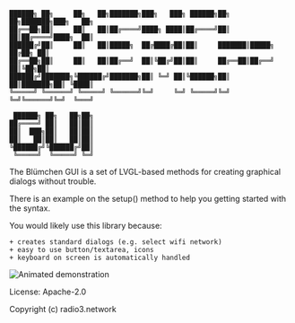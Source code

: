 ```
██████╗ ██╗     ██╗   ██╗███████╗███╗   ███╗ ██████╗██╗  ██╗███████╗███╗   ██╗
██╔══██╗██║     ██║   ██║██╔════╝████╗ ████║██╔════╝██║  ██║██╔════╝████╗  ██║
██████╔╝██║     ██║   ██║█████╗  ██╔████╔██║██║     ███████║█████╗  ██╔██╗ ██║
██╔══██╗██║     ██║   ██║██╔══╝  ██║╚██╔╝██║██║     ██╔══██║██╔══╝  ██║╚██╗██║
██████╔╝███████╗╚██████╔╝███████╗██║ ╚═╝ ██║╚██████╗██║  ██║███████╗██║ ╚████║
╚═════╝ ╚══════╝ ╚═════╝ ╚══════╝╚═╝     ╚═╝ ╚═════╝╚═╝  ╚═╝╚══════╝╚═╝  ╚═══╝

 ██████╗ ██╗   ██╗██╗
██╔════╝ ██║   ██║██║
██║  ███╗██║   ██║██║
██║   ██║██║   ██║██║
╚██████╔╝╚██████╔╝██║
 ╚═════╝  ╚═════╝ ╚═╝
```

The Blümchen GUI is a set of LVGL-based methods
for creating graphical dialogs without trouble.

There is an example on the setup() method to help you
getting started with the syntax.


You would likely use this library because:

    + creates standard dialogs (e.g. select wifi network)
    + easy to use button/textarea, icons
    + keyboard on screen is automatically handled


![Animated demonstration](/docs/screenshots/video_2023-03-24_10-19-02.gif)


License: Apache-2.0

Copyright (c) radio3.network
